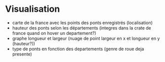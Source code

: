 # Visualisation

- carte de la france avec les points des ponts enregistrés (localisation)
- hauteur des ponts selon les départements (integres dans la crate de france quand on hover un departement?)
- graphe longueur et largeur (nuage de point largeur en x et longueur en y (hauteur?))
- type de ponts en fonction des departements (genre de roue deja presente)
